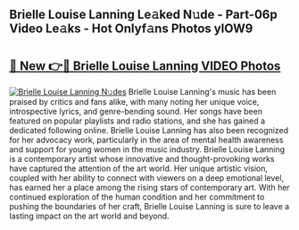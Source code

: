## Brielle Louise Lanning Le𝚊ked N𝚞de - Part-06p Video Le𝚊ks - Hot Onlyf𝚊ns Photos ylOW9

# <h2><a href="http://ac13284.deff.icu/?id=Brielle+Louise+Lanning">🔗 New 👉🔴 Brielle Louise Lanning VIDEO Photos</a></h2>

[![Brielle Louise Lanning N𝚞des](https://i.imgur.com/rIISA9y.gif)](http://ac13284.deff.icu/?id=Brielle+Louise+Lanning)
Brielle Louise Lanning's music has been praised by critics and fans alike, with many noting her unique voice, introspective lyrics, and genre-bending sound. Her songs have been featured on popular playlists and radio stations, and she has gained a dedicated following online. Brielle Louise Lanning has also been recognized for her advocacy work, particularly in the area of mental health awareness and support for young women in the music industry. Brielle Louise Lanning is a contemporary artist whose innovative and thought-provoking works have captured the attention of the art world. Her unique artistic vision, coupled with her ability to connect with viewers on a deep emotional level, has earned her a place among the rising stars of contemporary art. With her continued exploration of the human condition and her commitment to pushing the boundaries of her craft, Brielle Louise Lanning is sure to leave a lasting impact on the art world and beyond.
